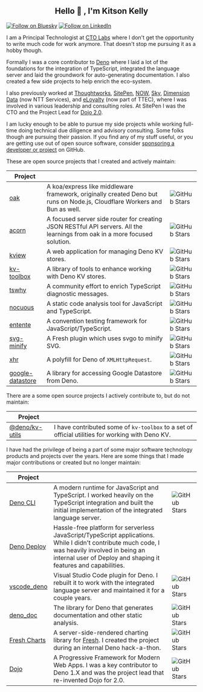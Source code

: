 <h2 align="center"> Hello 👋 , I'm Kitson Kelly <br/></h2>

[![Follow on Bluesky](https://img.shields.io/badge/Follow-Bluesky-3B82F6.svg)](https://bsky.app/profile/kitsonkelly.com)
[![Follow on LinkedIn](https://img.shields.io/badge/Follow-LinkedIn-0072b1.svg)](https://www.linkedin.com/in/kitsonkelly/)

I am a Principal Technologist at [CTO Labs](https://www.ctolabs.com.au/) where I
don't get the opportunity to write much code for work anymore. That doesn't stop
me pursuing it as a hobby though.

Formally I was a core contributor to [Deno](https://deno.com/) where I laid a
lot of the foundations for the integration of TypeScript, integrated the
language server and laid the groundwork for auto-generating documentation. I
also created a few side projects to help enrich the eco-system.

I also previously worked at [Thoughtworks](https://thoughtworks.com),
[SitePen](https://www.sitepen.com/), [NOW](https://www.nowtv.com/),
[Sky](https://sky.com/), [Dimension Data](https://services.global.ntt/) (now NTT
Services), and [eLoyalty](https://www.ttec.com/) (now part of TTEC), where I was
involved in various leadership and consulting roles. At SitePen I was the CTO
and the Project Lead for [Dojo 2.0](https://dojo.io/).

I am lucky enough to be able to pursue my side projects while working full-time
doing technical due diligence and advisory consulting. Some folks though are
pursuing their passion. If you find any of my stuff useful, or you are getting
use out of open source software, consider
[sponsoring a developer or project](https://github.com/sponsors/) on GitHub.

These are open source projects that I created and actively maintain:

| Project                                                         |                                                                                                                            |                                                                               |
| --------------------------------------------------------------- | -------------------------------------------------------------------------------------------------------------------------- | ----------------------------------------------------------------------------- |
| [oak](https://github.com/oakserver/oak)                         | A koa/express like middleware framework, originally created Deno but runs on Node.js, Cloudflare Workers and Bun as well.  | ![GitHub Stars](https://img.shields.io/github/stars/oakserver/oak)            |
| [acorn](https://github.com/oakserver/acorn)                     | A focused server side router for creating JSON RESTful API servers. All the learnings from oak in a more focused solution. | ![GitHub Stars](https://img.shields.io/github/stars/oakserver/acorn)          |
| [kview](https://github.com/kitsonk/kview)                       | A web application for managing Deno KV stores.                                                                             | ![GitHub Stars](https://img.shields.io/github/stars/kitsonk/kview)            |
| [kv-toolbox](https://github.com/kitsonk/kv-toolbox)             | A library of tools to enhance working with Deno KV stores.                                                                 | ![GitHub Stars](https://img.shields.io/github/stars/kitsonk/kv-toolbox)       |
| [tswhy](https://github.com/ts-why/tswhy)                        | A community effort to enrich TypeScript diagnostic messages.                                                               | ![GitHub Stars](https://img.shields.io/github/stars/ts-why/tswhy)             |
| [nocuous](https://github.com/h-o-t/nocuous)                     | A static code analysis tool for JavaScript and TypeScript.                                                                 | ![GitHub Stars](https://img.shields.io/github/stars/h-o-t/nocuous)            |
| [entente](https://github.com/h-o-t/entente)                     | A convention testing framework for JavaScript/TypeScript.                                                                  | ![GitHub Stars](https://img.shields.io/github/stars/h-o-t/entente)            |
| [svg-minify](https://github.com/kitsonk/svg-minify)             | A Fresh plugin which uses svgo to minify SVG.                                                                              | ![GitHub Stars](https://img.shields.io/github/stars/kitsonk/svg-minify)       |
| [xhr](https://github.com/kitsonk/xhr)                           | A polyfill for Deno of `XMLHttpRequest`.                                                                                   | ![GitHub Stars](https://img.shields.io/github/stars/kitsonk/xhr)              |
| [google-datastore](https://github.com/kitsonk/google-datastore) | A library for accessing Google Datastore from Deno.                                                                        | ![GitHub Stars](https://img.shields.io/github/stars/kitsonk/google-datastore) |

There are a some open source projects I actively contribute to, but do not
maintain:

| Project                                                |                                                                                                  |
| ------------------------------------------------------ | ------------------------------------------------------------------------------------------------ |
| [@deno/kv-utils](https://github.com/denoland/kv-utils) | I have contributed some of `kv-toolbox` to a set of official utilities for working with Deno KV. |

I have had the privilege of being a part of some major software technology
products and projects over the years. Here are some things that I made major
contributions or created but no longer maintain:

| Project                                                  |                                                                                                                                                                                                                   |                                                                            |
| -------------------------------------------------------- | ----------------------------------------------------------------------------------------------------------------------------------------------------------------------------------------------------------------- | -------------------------------------------------------------------------- |
| [Deno CLI](http://github.com/denoland/deno)              | A modern runtime for JavaScript and TypeScript. I worked heavily on the TypeScript integration and built the initial implementation of the integrated language server.                                            | ![GitHub Stars](https://img.shields.io/github/stars/denoland/deno)         |
| [Deno Deploy](https://deno.com/deploy)                   | Hassle-free platform for serverless JavaScript/TypeScript applications. While I didn't contribute much code, I was heavily involved in being an internal user of Deploy and shaping it features and capabilities. |                                                                            |
| [vscode_deno](https://github.com/denoland/vscode_deno/)  | Visual Studio Code plugin for Deno. I rebuilt it to work with the integrated language server and maintained it for a couple years.                                                                                | ![GitHub Stars](https://img.shields.io/github/stars/denoland/vscode_deno)  |
| [deno_doc](https://github.com/denoland/deno_doc)         | The library for Deno that generates documentation and other static analysis.                                                                                                                                      | ![GitHub Stars](https://img.shields.io/github/stars/denoland/deno_doc)     |
| [Fresh Charts](https://github.com/denoland/fresh_charts) | A server-side-rendered charting library for [Fresh](https://fresh.deno.dev). I created the project during an internal Deno hack-a-thon.                                                                           | ![GitHub Stars](https://img.shields.io/github/stars/denoland/fresh_charts) |
| [Dojo](https://dojo.io)                                  | A Progressive Framework for Modern Web Apps. I was a key contributor to Deno 1.X and was the project lead that re-invented Dojo for 2.0.                                                                          | ![GitHub Stars](https://img.shields.io/github/stars/dojo/framework)        |
